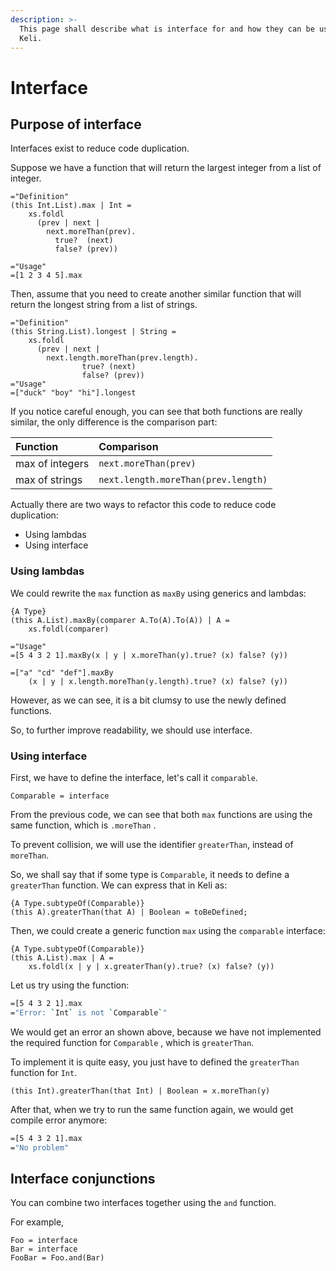 ```yaml
---
description: >-
  This page shall describe what is interface for and how they can be used in
  Keli.
---
```


# Interface

## Purpose of interface

Interfaces exist to reduce code duplication.

Suppose we have a function that will return the largest integer from a list of integer.

```text
="Definition"
(this Int.List).max | Int = 
    xs.foldl
      (prev | next | 
        next.moreThan(prev). 
          true?  (next)
          false? (prev))

="Usage"
=[1 2 3 4 5].max
```

Then, assume that you need to create another similar function that will return the longest string from a list of strings.

```text
="Definition"
(this String.List).longest | String =
    xs.foldl
      (prev | next | 
        next.length.moreThan(prev.length).
                true? (next)
                false? (prev))
="Usage"
=["duck" "boy" "hi"].longest
```

If you notice careful enough, you can see that both functions are really similar, the only difference is the comparison part:

| Function | Comparison |
| :--- | :--- |
| max of integers | `next.moreThan(prev)` |
| max of strings | `next.length.moreThan(prev.length)` |

Actually there are two ways to refactor this code to reduce code duplication:

* Using lambdas
* Using interface

### Using lambdas

We could rewrite the `max` function as `maxBy` using generics and lambdas:

```text
{A Type}
(this A.List).maxBy(comparer A.To(A).To(A)) | A =
    xs.foldl(comparer)

="Usage"
=[5 4 3 2 1].maxBy(x | y | x.moreThan(y).true? (x) false? (y))

=["a" "cd" "def"].maxBy
    (x | y | x.length.moreThan(y.length).true? (x) false? (y))
```

However, as we can see, it is a bit clumsy to use the newly defined functions.

So, to further improve readability, we should use interface.

### Using interface

First, we have to define the interface, let's call it `comparable`.

```text
Comparable = interface
```

From the previous code, we can see that both `max` functions are using the same function, which is `.moreThan` .

To prevent collision, we will use the identifier `greaterThan`, instead of `moreThan`.

So, we shall say that if some type is `Comparable`, it needs to define a `greaterThan` function. We can express that in Keli as:

```text
{A Type.subtypeOf(Comparable)}
(this A).greaterThan(that A) | Boolean = toBeDefined;
```

Then, we could create a generic function `max` using the `comparable` interface:

```text
{A Type.subtypeOf(Comparable)}
(this A.List).max | A =
    xs.foldl(x | y | x.greaterThan(y).true? (x) false? (y))
```

Let us try using the function:

```bash
=[5 4 3 2 1].max
="Error: `Int` is not `Comparable`"
```

We would get an error an shown above, because we have not implemented the required function for `Comparable` , which is `greaterThan`.

To implement it is quite easy, you just have to defined the `greaterThan` function for `Int`.

```text
(this Int).greaterThan(that Int) | Boolean = x.moreThan(y)
```

After that, when we try to run the same function again, we would get compile error anymore:

```bash
=[5 4 3 2 1].max
="No problem"
```

## Interface conjunctions

You can combine two interfaces together using the `and` function.

For example,

```text
Foo = interface
Bar = interface
FooBar = Foo.and(Bar)
```

